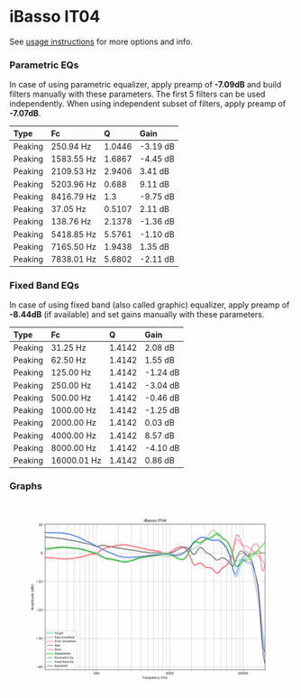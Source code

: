 # iBasso IT04
See [usage instructions](https://github.com/jaakkopasanen/AutoEq#usage) for more options and info.

### Parametric EQs
In case of using parametric equalizer, apply preamp of **-7.09dB** and build filters manually
with these parameters. The first 5 filters can be used independently.
When using independent subset of filters, apply preamp of **-7.07dB**.

| Type    | Fc         |      Q | Gain     |
|:--------|:-----------|:-------|:---------|
| Peaking | 250.94 Hz  | 1.0446 | -3.19 dB |
| Peaking | 1583.55 Hz | 1.6867 | -4.45 dB |
| Peaking | 2109.53 Hz | 2.9406 | 3.41 dB  |
| Peaking | 5203.96 Hz | 0.688  | 9.11 dB  |
| Peaking | 8416.79 Hz | 1.3    | -9.75 dB |
| Peaking | 37.05 Hz   | 0.5107 | 2.11 dB  |
| Peaking | 138.76 Hz  | 2.1378 | -1.36 dB |
| Peaking | 5418.85 Hz | 5.5761 | -1.10 dB |
| Peaking | 7165.50 Hz | 1.9438 | 1.35 dB  |
| Peaking | 7838.01 Hz | 5.6802 | -2.11 dB |

### Fixed Band EQs
In case of using fixed band (also called graphic) equalizer, apply preamp of **-8.44dB**
(if available) and set gains manually with these parameters.

| Type    | Fc          |      Q | Gain     |
|:--------|:------------|:-------|:---------|
| Peaking | 31.25 Hz    | 1.4142 | 2.08 dB  |
| Peaking | 62.50 Hz    | 1.4142 | 1.55 dB  |
| Peaking | 125.00 Hz   | 1.4142 | -1.24 dB |
| Peaking | 250.00 Hz   | 1.4142 | -3.04 dB |
| Peaking | 500.00 Hz   | 1.4142 | -0.46 dB |
| Peaking | 1000.00 Hz  | 1.4142 | -1.25 dB |
| Peaking | 2000.00 Hz  | 1.4142 | 0.03 dB  |
| Peaking | 4000.00 Hz  | 1.4142 | 8.57 dB  |
| Peaking | 8000.00 Hz  | 1.4142 | -4.10 dB |
| Peaking | 16000.01 Hz | 1.4142 | 0.86 dB  |

### Graphs
![](./iBasso%20IT04.png)